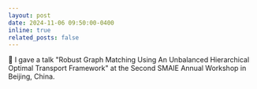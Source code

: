```yaml
---
layout: post
date: 2024-11-06 09:50:00-0400
inline: true
related_posts: false
---
```


:microphone: I gave a talk "Robust Graph Matching Using An Unbalanced Hierarchical Optimal Transport Framework" at the Second SMAIE Annual Workshop in Beijing, China.
